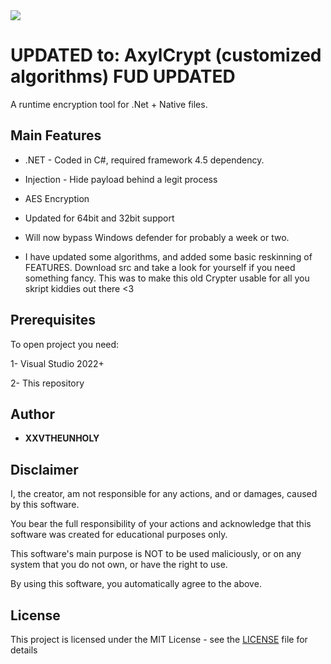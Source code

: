 
<img src="[https://imgs.search.brave.com/kvh2Zwc1vnkg5MWbgLuWzPM_Bwh-INsYRHmMcQ7ZMO8/rs:fit:860:0:0/g:ce/aHR0cHM6Ly9zb2Ny/YWRhci5pby93cC1j/b250ZW50L3VwbG9h/ZHMvMjAyMy8wNy9m/dWQtMTIucG5n]">

# UPDATED to: AxylCrypt (customized algorithms) FUD UPDATED

A runtime encryption tool for .Net + Native files.

## Main Features

* .NET - Coded in C#, required framework 4.5 dependency.
 
* Injection - Hide payload behind a legit process
* AES Encryption
* Updated for 64bit and 32bit support
* Will now bypass Windows defender for probably a week or two.
* I have updated some algorithms, and added some basic reskinning of FEATURES. Download src and take a look for yourself if you need something fancy. This was to make this old Crypter usable for all you skript kiddies out there <3 
  
 
## Prerequisites

To open project you need:

1- Visual Studio 2022+

2- This repository


## Author

* **XXVTHEUNHOLY** 


## Disclaimer

I, the creator, am not responsible for any actions, and or damages, caused by this software.

You bear the full responsibility of your actions and acknowledge that this software was created for educational purposes only.

This software's main purpose is NOT to be used maliciously, or on any system that you do not own, or have the right to use.

By using this software, you automatically agree to the above.


## License

This project is licensed under the MIT License - see the [LICENSE](/LICENSE) file for details
